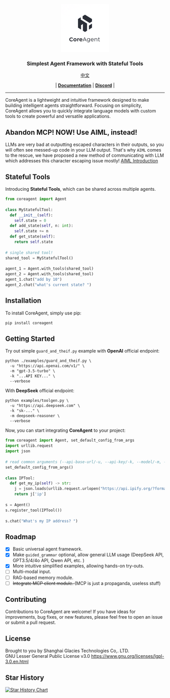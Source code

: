 <p align="center">
  <picture>
    <img alt="CoreAgent" src="https://raw.githubusercontent.com/CoreAgent-Project/CoreAgent/main/assets/coreagent.png" width=30%>
  </picture>
</p>

<h3 align="center">
Simplest Agent Framework with Stateful Tools
</h3>

<p align="center">
<a href="https://github.com/CoreAgent-Project/CoreAgent/blob/main/README.zh.md">中文</a>
</p>
<p align="center">
| <a href="https://github.com/CoreAgent-Project/CoreAgent/blob/main/docs/Documentation.md"><b>Documentation</b></a> | <a href="https://discord.gg/Hytrg9UXgU"><b>Discord</b></a> |
</p>

----

CoreAgent is a lightweight and intuitive framework designed to make building intelligent agents straightforward. Focusing on simplicity, CoreAgent allows you to quickly integrate language models with custom tools to create powerful and versatile applications. 

## Abandon MCP! NOW! Use AIML, instead! 
LLMs are very bad at outputting escaped characters in their outputs, so you will often see messed-up code in your LLM output. 
That's why `AIML` comes to the rescue, we have proposed a new method of communicating with LLM which addresses this character escaping issue mostly! 
<a href="https://github.com/CoreAgent-Project/CoreAgent/blob/main/docs/terminologies/AIML.md">AIML Introduction</a>

## Stateful Tools
Introducing **Stateful Tools**, which can be shared across multiple agents.  
```python
from coreagent import Agent

class MyStatefulTool:
  def __init__(self):
    self.state = 0
  def add_state(self, n: int):
    self.state += n
  def get_state(self):
    return self.state

# single shared tool! 
shared_tool = MyStatefulTool()

agent_1 = Agent.with_tools(shared_tool)
agent_2 = Agent.with_tools(shared_tool)
agent_1.chat("add by 10")
agent_2.chat("what's current state? ")
```

## Installation

To install CoreAgent, simply use pip:

```bash
pip install coreagent
````

## Getting Started

Try out simple `guard_and_theif.py` example with **OpenAI** official endpoint: 
```shell
python ./examples/guard_and_theif.py \
  -u "https://api.openai.com/v1/" \
  -m "gpt-3.5-turbo" \
  -k "...API KEY..." \
  --verbose
```

With **DeepSeek** official endpoint: 
```shell
python examples/toolgen.py \
  -u "https://api.deepseek.com" \
  -k "sk-..." \
  -m deepseek-reasoner \
  --verbose
```

Now, you can start integrating **CoreAgent** to your project:

```python
from coreagent import Agent, set_default_config_from_args
import urllib.request
import json

# read common arguments (--api-base-url/-u, --api-key/-k, --model/-m, --verbose/-v, --guided/-g)
set_default_config_from_args()

class IPTool:
  def get_my_ip(self) -> str:
    j = json.loads(urllib.request.urlopen("https://api.ipify.org/?format=json").read().decode())
    return j['ip']

s = Agent()
s.register_tool(IPTool())

s.chat("What's my IP address? ")
```

## Roadmap
- [x] Basic universal agent framework. 
- [x] Make `guided_grammar` optional, allow general LLM usage (DeepSeek API, GPT3.5/4/4o API, Qwen API, etc. )
- [x] More intuitive simplified examples, allowing hands-on try-outs.
- [ ] Multi-modal input. 
- [ ] RAG-based memory module. 
- [ ] <s>Integrate MCP client module. </s> (MCP is just a propaganda, useless stuff)

## Contributing

Contributions to CoreAgent are welcome! If you have ideas for improvements, bug fixes, or new features, please feel free to open an issue or submit a pull request.

## License
Brought to you by Shanghai Glacies Technologies Co,. LTD. <br />
GNU Lesser General Public License v3.0
https://www.gnu.org/licenses/lgpl-3.0.en.html

## Star History

[![Star History Chart](https://api.star-history.com/svg?repos=CoreAgent-Project/CoreAgent&type=Date)](https://www.star-history.com/#CoreAgent-Project/CoreAgent&Date)
